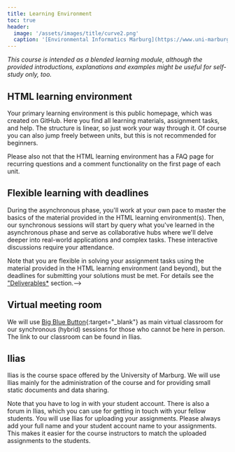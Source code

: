 ```yaml
---
title: Learning Environment
toc: true
header:
  image: '/assets/images/title/curve2.png'
  caption: '[Environmental Informatics Marburg](https://www.uni-marburg.de/en/fb19/disciplines/physisch/environmentalinformatics){:target="_blank"}'
---
```


*This course is intended as a blended learning module, although the provided introductions, explanations and examples might be useful for self-study only, too.*

<!--more-->

## HTML learning environment

Your primary learning environment is this public homepage, which was created on GitHub.
Here you find all learning materials, assignment tasks, and help.
The structure is linear, so just work your way through it. 
Of course you can also jump freely between units, but this is not recommended for beginners.

Please also not that the HTML learning environment has a FAQ page for recurring questions and a comment functionality on the first page of each unit.


## Flexible learning with deadlines

During the asynchronous phase, you'll work at your own pace to master the basics of the material provided in the HTML learning environment(s). Then, our synchronous sessions will start by query what you've learned in the asynchronous phase and serve as collaborative hubs where we'll delve deeper into real-world applications and complex tasks. These interactive discussions require your attendance.

Note that you are flexible in solving your assignment tasks using the material provided in the HTML learning environment (and beyond), but the deadlines for submitting your solutions must be met.
For details see the ["Deliverables*](/moer-bsc-base-r/unit00/unit00-02_deliverables.html) section.-->

## Virtual meeting room

We will use [Big Blue Button](https://www.uni-marburg.de/en/hrz/services/web-conferences/web-conferencing-with-bigbluebutton){:target="_blank"} as main virtual classroom for our synchronous (hybrid) sessions for those who cannot be here in person.
The link to our classroom can be found in Ilias.


## Ilias

Ilias is the course space offered by the University of Marburg. 
We will use Ilias mainly for the administration of the course and for providing small static documents and data sharing.
<!--The link to the Ilias space for this course can be found [here](https://ilias.uni-marburg.de/goto.php?target=crs_3388027&client_id=UNIMR){:target="_blank"}.-->
Note that you have to log in with your student account. There is also a forum in Ilias, which you can use for getting in touch with your fellow students.
You will use Ilias for uploading your assignments. Please always add your full name and your student account name to your assignments.
This makes it easier for the course instructors to match the uploaded assignments to the students.




